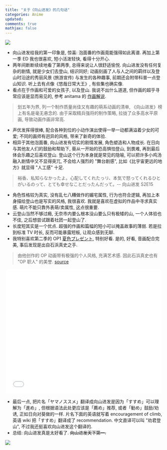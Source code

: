```yaml
---
title: "关于《向山进发》的几句话"
categories: Anime
updated: 
comments: true
mathjax: false
---
```


![](https://shiina18.github.io/assets/posts/images/20200616174916638_9005.png)

<!-- more -->

- 向山进发给我的第一印象是, 惊喜: 泡面番的作画竟能强得如此离谱. 再加上第一季 ED 我也很喜欢, 短小活泼轻快, 看得十分开心.
- 两年间断断续续地看了第两季, 总得来说让人很舒适愉悦. 向山进发没有任何复杂的剧情, 就是少女们去登山, 结识同好; 动画刻画了人与人之间的羁绊以及登山时沿途的秀丽风景 (旅游宣传) 与发生的各种趣事, 前期还会附带科普一点登山知识. 听上去有点像《悠哉日常大王》, 有些集也确实像. 
- 看点在于作画和可爱的女孩子, 以及登山. 我说不出什么道道, 但作画的超乎寻常应该是显而易见的, 参考 anitama 的 [作画解说](https://zhuanlan.zhihu.com/p/36560576).

> 划五年为界, 列一个制作质量尚佳又有趣的萌系动画的清单, 《向山进发》榜上有名是毫无悬念的. 由于采取精兵强将的制作策略, 拉拢了众多高水平原画, 导致动画作画非常高.

- 声优发挥得很棒, 配合各种到位的小动作演出使得一举一动都满溢着少女的可爱; 不同的画师有迥异的风格, 带来了新奇的体验.
- 相异于其他泡面番, 向山进发有切实的剧情发展, 角色塑造和人物成长. 在日向与其他友人们的鼓励和帮助下, 葵从一开始的恐高惧怕登山, 到畏难, 再到最后体会乐趣之后喜欢登山. 登山这个行为本身就是常见的隐喻, 可以把许多小鸡汤融入剧情中又不显得突兀, 不会给人强烈的 "舞台剧感", 比如《比宇宙更远的地方》就显得 "人工感" 十足.

> 裕香、私知らなかったよ。心配してくれたっリ、本気で怒ってくれるひとがいるのって、とても幸せなことだったんだって。-- 向山进发 S2E15

- 角色性格较为真实, 没有乱七八糟做作的媚宅属性, 行为也符合逻辑, 再加上本身描绘登山也是写实的风格, 我很喜欢. 我就是喜欢在虚拟的作品中寻求真实感. 萌片不能只靠外表萌/卖属性, 这点很重要.
- 云登山当然不够过瘾, 无奈市内要么根本没山要么只有极矮的山, 一个人体验也不佳, 之后想尝试跟着社团一起登山了.
- 长度短其实是一个优点. 超强的作画和篇幅的短小可以掩盖故事的薄弱. 若是拉到标准 TV 时长, 反而可能暴露短板, 让观众感到无聊.
- 我特别喜欢第二季的 OP1 [夏色プレゼント](https://www.bilibili.com/video/BV1Bs411B7hJ?p=16), 特别好看. 是的, 好看, 音画配合完美, 事后发现是出自石浜真史之手.

> 由他创作的 OP 动画带有极强的个人风格, 充满艺术感. 因此石浜真史也有 "OP 职人" 的美誉. [source](https://www.zhihu.com/question/64273257/answer/432663049)

<p align="center">
<iframe src="//player.bilibili.com/player.html?aid=4664192&bvid=BV1Bs411B7hJ&cid=7566915&page=16" width="500" height="400" scrolling="no" border="0" frameborder="no" framespacing="0" allowfullscreen="true"> </iframe>
</p>

- 最后一点, 把片名「ヤマノススメ」翻译成向山进发是因为「すすめ」可以理解为「進め」, 但根据语法此处更应该是「薦め」推荐, 或者「勧め」鼓励/劝诱, 正如日向对葵做的一样. 片名下面的英语就写着 encouragement of climb, 英语 wiki 把「すすめ」翻译成了 recommendation. 中文直译可以叫 "劝君登山", 不过我还挺喜欢向山进发这个翻译的.
- 总结: 向山进发真是太好看了. ~~向山进发天下第一.~~

![](https://shiina18.github.io/assets/posts/images/20200616151206014_30302.jpg)